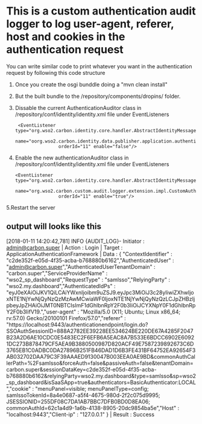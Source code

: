 # This is a custom authentication audit logger to log user-agent, referer, host and cookies in the authentication request

You can write similar code to print whatever you want in the authentication request by following this code structure


1. Once you create the osgi bunddle doing a "mvn clean install"
2. But the built bundle to the <carbon-home>/repository/components/dropins/ folder.
3. Dissable the current AuthenticationAuditor class in <carbon-home>/repository/conf/identity/identity.xml file  under EventListeners

        <EventListener type="org.wso2.carbon.identity.core.handler.AbstractIdentityMessageHandler"
                       name="oorg.wso2.carbon.identity.data.publisher.application.authentication.impl.AuthenticationAuditLogger"
                       orderId="11" enable="false"/>
                       
4. Enable the new authenticationAuditor class in <carbon-home>/repository/conf/identity/identity.xml file  under EventListeners

       <EventListener type="org.wso2.carbon.identity.core.handler.AbstractIdentityMessageHandler"
                       name="org.wso2.carbon.custom.audit.logger.extension.impl.CustomAuthenticationAuditLogger"
                       orderId="11" enable="true"/>
                       
5.Restart the server


output will looks like this
----------------------------

[2018-01-11 14:20:42,781]  INFO {AUDIT_LOG}-  Initiator : admin@carbon.super | Action : Login | Target : ApplicationAuthenticationFramework | Data : { "ContextIdentifier" : "c2de352f-e05d-4f35-acba-b768880b6162","AuthenticatedUser" : "admin@carbon.super","AuthenticatedUserTenantDomain" : "carbon.super","ServiceProviderName" : "wso2_sp_dashboard","RequestType" : "samlsso","RelyingParty" : "wso2.my.dashboard","AuthenticatedIdPs" : "eyJ0eXAiOiJKV1QiLCAiYWxnIjoibm9uZSJ9.eyJpc3MiOiJ3c28yIiwiZXhwIjoxNTE1NjYwNjQyNzQzMzAwMCwiaWF0IjoxNTE1NjYwNjQyNzQzLCJpZHBzIjpbeyJpZHAiOiJMT0NBTCIsImF1dGhlbnRpY2F0b3IiOiJCYXNpY0F1dGhlbnRpY2F0b3IifV19.","user-agent" : "Mozilla/5.0 (X11; Ubuntu; Linux x86_64; rv:57.0) Gecko/20100101 Firefox/57.0","referer" : "https://localhost:9443/authenticationendpoint/login.do?SSOAuthSessionID=888A2782EE39228EE534624BE220DE67A4285F2047B23A2D6AE10CDC0E5483EC2F6EFB6A5EAC8A7B533E6BDCC6902E60921DC273B878479CF5AEA9B3880500987D820ACF49E7587239892673C6D3765EB1C0ADBC0DA27896B251FB46DAD1D6B3FE431BF64752EA92654F3AB032702DAA79C3F39AAAED9130047B003EEA0AE9BD&commonAuthCallerPath=%2Fsamlsso&forceAuth=false&passiveAuth=false&tenantDomain=carbon.super&sessionDataKey=c2de352f-e05d-4f35-acba-b768880b6162&relyingParty=wso2.my.dashboard&type=samlsso&sp=wso2_sp_dashboard&isSaaSApp=true&authenticators=BasicAuthenticator:LOCAL","cookie" : "menuPanel=visible; menuPanelType=config; samlssoTokenId=8a4e0687-a5f4-4675-980d-2f2c075d9995; JSESSIONID=255DF08C7DA1AB7BBC7DFB0BD0D8EA06; commonAuthId=62c1a4d9-1a6b-4138-8905-20dc9854ba5e","Host" : "localhost:9443","Client-ip" : "127.0.0.1" } | Result : Success  
